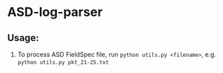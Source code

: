 # ASD-log-parser

## Usage:
1. To process ASD FieldSpec file, run `python utils.py <filename>`, e.g. `python utils.py pkt_21-25.txt`
